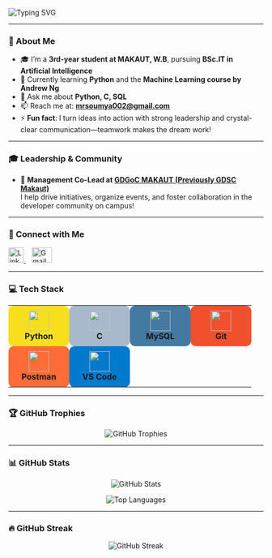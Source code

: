 <!-- Typing Animation -->
<p align="left">
  <img src="https://readme-typing-svg.demolab.com?font=Fira+Code&size=26&duration=3000&pause=1000&color=00C4FF&width=600&lines=Hi+%F0%9F%91%8B%2C+I'm+Soumyadeep+Mukherjee;AI+Enthusiast+%7C+Student+%7C+Tech+Explorer" alt="Typing SVG" />
</p>

---

### 🚀 About Me

- 🎓 I’m a **3rd-year student at MAKAUT, W.B**, pursuing **BSc.IT in Artificial Intelligence**
- 🌱 Currently learning **Python** and the **Machine Learning course by Andrew Ng**
- 💬 Ask me about **Python, C, SQL**
- 📫 Reach me at: **mrsoumya002@gmail.com**
- ⚡ **Fun fact**:  I turn ideas into action with strong leadership and crystal-clear communication—teamwork makes the dream work!

---

### 🎓 Leadership & Community

- 🏅 **Management Co-Lead at [GDGoC MAKAUT (Previously GDSC Makaut)](https://gdsc.community.dev/maulana-abul-kalam-azad-university-of-technology-kolkata/)**  
  I help drive initiatives, organize events, and foster collaboration in the developer community on campus!

---

### 🔗 Connect with Me

<p>
  <a href="https://www.linkedin.com/in/soumyadeep-mukherjee-a613b8379/" target="_blank">
    <img src="https://cdn.jsdelivr.net/gh/devicons/devicon/icons/linkedin/linkedin-original.svg" alt="LinkedIn" height="30" width="30" />
  </a>
  &nbsp;&nbsp;
  <a href="mailto:mrsoumya002@gmail.com" target="_blank">
    <img src="https://upload.wikimedia.org/wikipedia/commons/4/4e/Gmail_Icon.png" alt="Gmail" height="30" width="40" />
  </a>
</p>

---

### 💻 Tech Stack

<table>
  <tr>
    <td align="center" width="100" style="background-color:#f7df1e; border-radius:10px; padding:10px;"><img src="https://cdn.jsdelivr.net/gh/devicons/devicon/icons/python/python-original.svg" width="40" height="40"/><br><b>Python</b></td>
    <td align="center" width="100" style="background-color:#A8B9CC; border-radius:10px; padding:10px;"><img src="https://cdn.jsdelivr.net/gh/devicons/devicon/icons/c/c-original.svg" width="40" height="40"/><br><b>C</b></td>
    <td align="center" width="100" style="background-color:#4479A1; border-radius:10px; padding:10px;"><img src="https://cdn.jsdelivr.net/gh/devicons/devicon/icons/mysql/mysql-original-wordmark.svg" width="40" height="40"/><br><b>MySQL</b></td>
    <td align="center" width="100" style="background-color:#F1502F; border-radius:10px; padding:10px;"><img src="https://cdn.jsdelivr.net/gh/devicons/devicon/icons/git/git-original.svg" width="40" height="40"/><br><b>Git</b></td>
  </tr>
  <tr>
    <td align="center" width="100" style="background-color:#FF6C37; border-radius:10px; padding:10px;"><img src="https://cdn.jsdelivr.net/gh/devicons/devicon/icons/postman/postman-original.svg" width="40" height="40"/><br><b>Postman</b></td>
    <td align="center" width="100" style="background-color:#007ACC; border-radius:10px; padding:10px;"><img src="https://cdn.jsdelivr.net/gh/devicons/devicon/icons/vscode/vscode-original.svg" width="40" height="40"/><br><b>VS Code</b></td>
  </tr>
</table>

---

### 🏆 GitHub Trophies

<p align="center">
  <img src="https://github-profile-trophy.vercel.app/?username=soumyadeeep-mukherjee&theme=algolia&no-frame=true&no-bg=true&margin-w=10" alt="GitHub Trophies" />
</p>

---

### 📊 GitHub Stats

<p align="center">
  <img src="https://github-readme-stats.vercel.app/api?username=soumyadeeep-mukherjee&show_icons=true&theme=tokyonight&hide_border=true" alt="GitHub Stats" />
</p>

<p align="center">
  <img src="https://github-readme-stats.vercel.app/api/top-langs/?username=soumyadeeep-mukherjee&layout=compact&theme=tokyonight&hide_border=true" alt="Top Languages" />
</p>

---

### 🔥 GitHub Streak

<p align="center">
  <img src="https://streak-stats.demolab.com?user=soumyadeeep-mukherjee&theme=tokyonight&hide_border=true&date_format=M%20j%5B%2C%20Y%5D" alt="GitHub Streak" />
</p>
